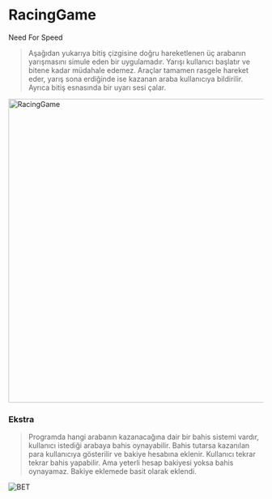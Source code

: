 # RacingGame
Need For Speed

>Aşağıdan yukarıya bitiş çizgisine doğru hareketlenen üç arabanın yarışmasını simule eden bir uygulamadır. Yarışı kullanıcı başlatır ve bitene kadar müdahale edemez. Araçlar tamamen rasgele hareket eder, yarış sona erdiğinde ise kazanan araba kullanıcıya bildirilir.
Ayrıca bitiş esnasında bir uyarı sesi çalar.

<img src="https://resimag.com/p1/3ede6be9592.png" alt="RacingGame" width="600" height="600" />

### Ekstra
>Programda hangi arabanın kazanacağına dair bir bahis sistemi vardır, kullanıcı istediği arabaya bahis oynayabilir. Bahis tutarsa kazanılan para kullanıcıya gösterilir ve bakiye hesabına eklenir. Kullanıcı tekrar tekrar bahis yapabilir. Ama yeterli hesap bakiyesi yoksa bahis oynayamaz. Bakiye eklemede basit olarak eklendi.

![BET](https://resimag.com/p1/4207097d201.png)
